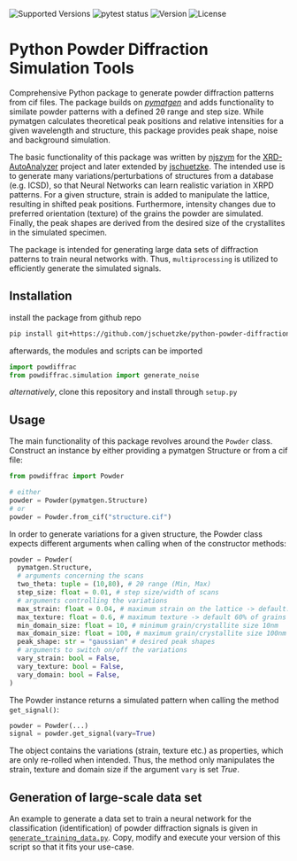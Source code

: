 ![Supported Versions](https://img.shields.io/badge/Python-3.8_|_3.9_|_3.10-blue)
![pytest status](https://github.com/jschuetzke/python-powder-diffraction/actions/workflows/python-package.yml/badge.svg)
![Version](https://img.shields.io/badge/Version-1.0.1-blue)
![License](https://img.shields.io/github/license/jschuetzke/python-powder-diffraction)

# Python Powder Diffraction Simulation Tools

Comprehensive Python package to generate powder diffraction patterns from cif files. The package builds on [ _pymatgen_](https://pymatgen.org/) and adds functionality to similate powder patterns with a defined 2θ range and step size. While pymatgen calculates theoretical peak positions and relative intensities for a given wavelength and structure, this package provides peak shape, noise and background simulation.

The basic functionality of this package was written by [njszym](https://github.com/njszym) for the [XRD-AutoAnalyzer](https://github.com/njszym/XRD-AutoAnalyzer) project and later extended by [jschuetzke](https://github.com/jschuetzke). The intended use is to generate many variations/perturbations of structures from a database (e.g. ICSD), so that Neural Networks can learn realistic variation in XRPD patterns. For a given structure, strain is added to manipulate the lattice, resulting in shifted peak positions. Furthermore, intensity changes due to preferred orientation (texture) of the grains the powder are simulated. Finally, the peak shapes are derived from the desired size of the crystallites in the simulated specimen.

The package is intended for generating large data sets of diffraction patterns to train neural networks with. Thus, `multiprocessing` is utilized to efficiently generate the simulated signals.

## Installation

install the package from github repo
```bash 
pip install git+https://github.com/jschuetzke/python-powder-diffraction
```
afterwards, the modules and scripts can be imported 
```python 
import powdiffrac
from powdiffrac.simulation import generate_noise
```

_alternatively_, clone this repository and install through `setup.py` 

## Usage

The main functionality of this package revolves around the `Powder` class. Construct an instance by either providing a pymatgen Structure or from a cif file:

```python 
from powdiffrac import Powder

# either
powder = Powder(pymatgen.Structure)
# or
powder = Powder.from_cif("structure.cif")
```

In order to generate variations for a given structure, the Powder class expects different arguments when calling when of the constructor methods:

```python 
powder = Powder(
  pymatgen.Structure,
  # arguments concerning the scans
  two_theta: tuple = (10,80), # 2θ range (Min, Max)
  step_size: float = 0.01, # step size/width of scans
  # arguments controlling the variations
  max_strain: float = 0.04, # maximum strain on the lattice -> default: 4%
  max_texture: float = 0.6, # maximum texture -> default 60% of grains oriented
  min_domain_size: float = 10, # minimum grain/crystallite size 10nm
  max_domain_size: float = 100, # maximum grain/crystallite size 100nm
  peak_shape: str = "gaussian" # desired peak shapes
  # arguments to switch on/off the variations
  vary_strain: bool = False,
  vary_texture: bool = False,
  vary_domain: bool = False,
)
```

The Powder instance returns a simulated pattern when calling the method `get_signal()`:

```python 
powder = Powder(...)
signal = powder.get_signal(vary=True)
```

The object contains the variations (strain, texture etc.) as properties, which are only re-rolled when intended. Thus, the method only manipulates the strain, texture and domain size if the argument `vary` is set _True_.

## Generation of large-scale data set

An example to generate a data set to train a neural network for the classification (identification) of powder diffraction signals is given in [`generate_training_data.py`](https://github.com/jschuetzke/python-powder-diffraction/scripts/generate_training_data.py). Copy, modify and execute your version of this script so that it fits your use-case.
